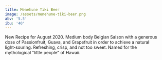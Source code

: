 ```yaml
---
title: Menehune Tiki Beer
image: /assets/menehune-tiki-beer.png
abv: '5.5'
ibu: '40'
---
```

New Recipe for August 2020. Medium body Belgian Saison with a generous dose of Passionfruit, Guava, and Grapefruit in order to achieve a natural light-souring. Refreshing, crisp, and not too sweet. Named for the mythological "little people" of Hawaii.
